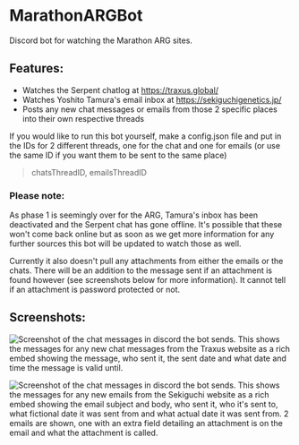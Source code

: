 # MarathonARGBot
Discord bot for watching the Marathon ARG sites.

## Features:
- Watches the Serpent chatlog at https://traxus.global/
- Watches Yoshito Tamura's email inbox at https://sekiguchigenetics.jp/
- Posts any new chat messages or emails from those 2 specific places into their own respective threads

If you would like to run this bot yourself, make a config.json file and put in the IDs for 2 different threads, one for the chat and one for emails (or use the same ID if you want them to be sent to the same place)
> chatsThreadID, emailsThreadID

### Please note:
As phase 1 is seemingly over for the ARG, Tamura's inbox has been deactivated and the Serpent chat has gone offline. It's possible that these won't come back online but as soon as we get more information for any further sources this bot will be updated to watch those as well.

Currently it also doesn't pull any attachments from either the emails or the chats. There will be an addition to the message sent if an attachment is found however (see screenshots below for more information). It cannot tell if an attachment is password protected or not.

## Screenshots:
![Screenshot of the chat messages in discord the bot sends. This shows the messages for any new chat messages from the Traxus website as a rich embed showing the message, who sent it, the sent date and what date and time the message is valid until.](https://github.com/skylarkblue1/MarathonARGBot/assets/15182062/f6acceed-4c36-41d0-94a5-ed107fac4b75)


![Screenshot of the chat messages in discord the bot sends. This shows the messages for any new emails from the Sekiguchi website as a rich embed showing the email subject and body, who sent it, who it's sent to, what fictional date it was sent from and what actual date it was sent from. 2 emails are shown, one with an extra field detailing an attachment is on the email and what the attachment is called.](https://github.com/skylarkblue1/MarathonARGBot/assets/15182062/9519304f-e373-4c0f-9fcf-6fa39114219a)
